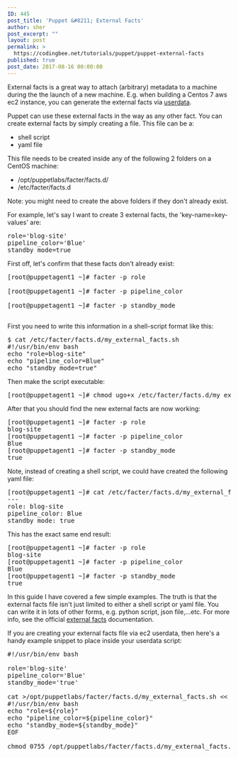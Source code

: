 ```yaml
---
ID: 445
post_title: 'Puppet &#8211; External Facts'
author: sher
post_excerpt: ""
layout: post
permalink: >
  https://codingbee.net/tutorials/puppet/puppet-external-facts
published: true
post_date: 2017-08-16 00:00:00
---
```

External facts is a great way to attach (arbitrary) metadata to a machine during the the launch of a new machine. E.g. when building a Centos 7 aws ec2 instance, you can generate the external facts via <a href="http://docs.aws.amazon.com/AWSEC2/latest/UserGuide/user-data.html">userdata</a>.  

Puppet can use these external facts in the way as any other fact. You can create external facts by simply creating a file. This file can be a:

<ul>
	<li>shell script</li>
	<li>yaml file</li>
</ul>


This file needs to be created inside any of the following 2 folders on a CentOS machine:

<ul>
	<li>/opt/puppetlabs/facter/facts.d/</li>
	<li>/etc/facter/facts.d</li>
</ul>
Note: you might need to create the above folders if they don't already exist. 



For example, let's say I want to create 3 external facts, the 'key-name=key-values' are:

<pre>
role='blog-site'
pipeline_color='Blue'
standby_mode=true
</pre>

First off, let's confirm that these facts don't already exist:

<pre>
[root@puppetagent1 ~]# facter -p role

[root@puppetagent1 ~]# facter -p pipeline_color

[root@puppetagent1 ~]# facter -p standby_mode

</pre>


First you need to write this information in a shell-script format like this:

<pre>
$ cat /etc/facter/facts.d/my_external_facts.sh
#!/usr/bin/env bash
echo "role=blog-site"
echo "pipeline_color=Blue"
echo "standby_mode=true"
</pre>

Then make the script executable: 

<pre>
[root@puppetagent1 ~]# chmod ugo+x /etc/facter/facts.d/my_external_facts.sh
</pre>

After that you should find the new external facts are now working:

<pre>
[root@puppetagent1 ~]# facter -p role
blog-site
[root@puppetagent1 ~]# facter -p pipeline_color
Blue
[root@puppetagent1 ~]# facter -p standby_mode
true
</pre>

Note, instead of creating a shell script, we could have created the following yaml file:


<pre>
[root@puppetagent1 ~]# cat /etc/facter/facts.d/my_external_facts.yaml
---
role: blog-site
pipeline_color: Blue
standby_mode: true
</pre>

This has the exact same end result:

<pre>
[root@puppetagent1 ~]# facter -p role
blog-site
[root@puppetagent1 ~]# facter -p pipeline_color
Blue
[root@puppetagent1 ~]# facter -p standby_mode
true
</pre>
 

In this guide I have covered a few simple examples. The truth is that the external facts file isn't just limited to either a shell script or yaml file. You can write it in lots of other forms, e.g. python script, json file,...etc. For more info, see the official <a href="https://docs.puppet.com/facter/latest/custom_facts.html#what-are-external-facts">external facts</a> documentation. 


If you are creating your external facts file via ec2 userdata, then here's a handy example snippet to place inside your userdata script:

<pre>
#!/usr/bin/env bash

role='blog-site'
pipeline_color='Blue'
standby_mode='true'
 
cat >/opt/puppetlabs/facter/facts.d/my_external_facts.sh << EOF
#!/usr/bin/env bash
echo "role=${role}"
echo "pipeline_color=${pipeline_color}"
echo "standby_mode=${standby_mode}"
EOF

chmod 0755 /opt/puppetlabs/facter/facts.d/my_external_facts.sh

</pre>